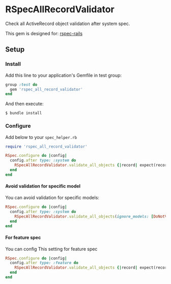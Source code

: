 # RSpecAllRecordValidator

Check all ActiveRecord object validation after system spec.

This gem is designed for: [rspec-rails](https://github.com/rspec/rspec-rails)

## Setup

### Install 

Add this line to your application's Gemfile in test group:

```ruby
group :test do
  gem 'rspec_all_record_validator'
end
```

And then execute:

```
$ bundle install
```

### Configure

Add below to your `spec_helper.rb`

```ruby
require 'rspec_all_record_validator'

RSpec.configure do |config|
  config.after type: :system do
    RSpecAllRecordValidator.validate_all_objects {|record| expect(record).to be_valid }
  end
end
```

#### Avoid validation for specific model 

You can avoid validation for specific models:

```ruby
RSpec.configure do |config|
  config.after type: :system do
    RSpecAllRecordValidator.validate_all_objects(ignore_models: [DoNotValidatrThisModel]) {|record| expect(record).to be_valid }
  end
end
```

#### For feature spec

You can config This setting for feature spec

```ruby
RSpec.configure do |config|
  config.after type: :feature do
    RSpecAllRecordValidator.validate_all_objects {|record| expect(record).to be_valid }
  end
end
```
